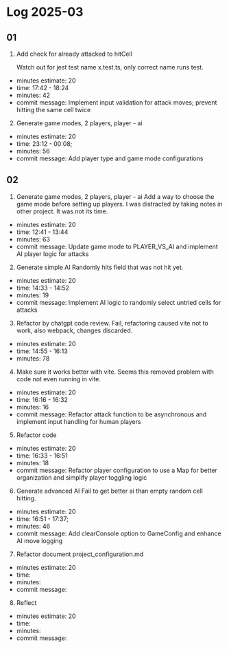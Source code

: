 # Log 2025-03

## 01

1. Add check for already attacked to hitCell

    Watch out for jest test name x.test.ts, only correct name runs test.

- minutes estimate: 20
- time: 17:42 - 18:24
- minutes: 42
- commit message: Implement input validation for attack moves; prevent hitting the same cell twice

2. Generate game modes, 2 players, player - ai

- minutes estimate: 20
- time: 23:12 - 00:08;
- minutes: 56 
- commit message: Add player type and game mode configurations

## 02

1. Generate game modes, 2 players, player - ai
   Add a way to choose the game mode before setting up players.
   I was distracted by taking notes in other project. It was not its time.

- minutes estimate: 20
- time: 12:41 - 13:44
- minutes: 63
- commit message: Update game mode to PLAYER_VS_AI and implement AI player logic for attacks

2. Generate simple AI
   Randomly hits field that was not hit yet.

- minutes estimate: 20
- time: 14:33 - 14:52
- minutes: 19
- commit message: Implement AI logic to randomly select untried cells for attacks

3. Refactor by chatgpt code review.
   Fail, refactoring caused vite not to work, also webpack, changes discarded.

- minutes estimate: 20
- time: 14:55 - 16:13
- minutes: 78

4. Make sure it works better with vite.
   Seems this removed problem with code not even running in vite.

- minutes estimate: 20
- time: 16:16 - 16:32
- minutes: 16
- commit message: Refactor attack function to be asynchronous and implement input handling for human players

5. Refactor code

- minutes estimate: 20
- time: 16:33 - 16:51
- minutes: 18
- commit message: Refactor player configuration to use a Map for better organization and simplify player toggling logic

6. Generate advanced AI
   Fail to get better ai than empty random cell hitting.

- minutes estimate: 20
- time: 16:51 - 17:37;
- minutes: 46
- commit message: Add clearConsole option to GameConfig and enhance AI move logging

7. Refactor document project_configuration.md

- minutes estimate: 20
- time:
- minutes:
- commit message:

8. Reflect

- minutes estimate: 20
- time:
- minutes:
- commit message:
